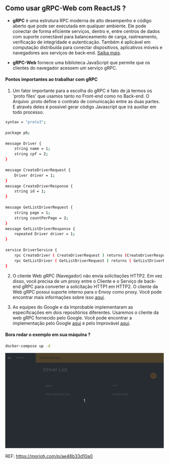 ## Como usar gRPC-Web com ReactJS ?

- <strong>gRPC</strong> é uma estrutura RPC moderna de alto desempenho e código aberto que pode ser executada em qualquer ambiente. Ele pode conectar de forma eficiente serviços, dentro e, entre centros de dados com suporte conectável para balanceamento de carga, rastreamento, verificação de integridade e autenticação. Também é aplicável em computação distribuída para conectar dispositivos, aplicativos móveis e navegadores aos serviços de back-end. [Saiba mais](https://grpc.io/).

- <strong>gRPC-Web</strong> fornece uma biblioteca JavaScript que permite que os clientes do navegador acessem um serviço gRPC.

#### Pontos importantes ao trabalhar com gRPC

1. Um fator importante para a escolha do gRPC é fato de já termos os 'proto files' que usamos tanto no Front-end como no Back-end. O Arquivo .proto define o contrato de comunicação entre as duas partes. E através deles é possivel gerar código Javascript que irá auxiliar em todo processo.

``` bash
syntax = "proto3";

package pb;

message Driver {
    string name = 1;
    string cpf = 2;
}

message CreateDriverRequest {
    Driver driver = 1;
}
message CreateDriverResponse {
    string id = 1;
}

message GetListDriverRequest {
    string page = 1;
    string countPerPage = 2;
}
message GetListDriverResponse {
    repeated Driver driver = 1;
}

service DriverService {
    rpc CreateDriver ( CreateDriverRequest ) returns (CreateDriverResponse) {}
    rpc GetListDriver ( GetListDriverRequest ) returns ( GetListDriverResponse ) {}
}

```

2. O cliente Web gRPC (Navegador) não envia solicitações HTTP2. Em vez disso, você precisa de um proxy entre o Cliente e o Serviço de back-end gRPC para converter a solicitação HTTP1 em HTTP2. O cliente da Web gRPC possui suporte interno para o Envoy como proxy. Você pode encontrar mais informações sobre isso [aqui](https://grpc.io/blog/state-of-grpc-web).

3. As equipes do Google e da Improbable implementaram as especificações em dois repositórios diferentes. Usaremos o cliente da web gRPC fornecido pelo Google. Você pode encontrar a implementação pelo Google [aqui](https://github.com/grpc/grpc-web) e pelo Improvável [aqui](https://github.com/improbable-eng/grpc-web).

#### Bora rodar o exemplo em sua máquina ?

``` bash
docker-compose up -d
```

<img src='/static/example.gif'>

REF: https://morioh.com/p/ae48b33d10a0